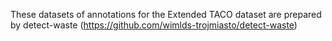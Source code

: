 These datasets of annotations for the Extended TACO dataset are prepared by detect-waste (https://github.com/wimlds-trojmiasto/detect-waste)
